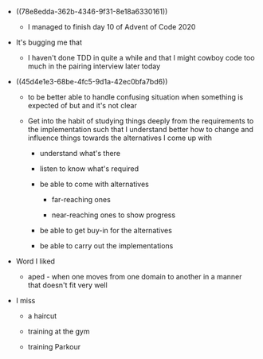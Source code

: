 - ((78e8edda-362b-4346-9f31-8e18a6330161))
	 - I managed to finish day 10 of Advent of Code 2020

- It's bugging me that
	 - I haven't done TDD in quite a while and that I might cowboy code too much in the pairing interview later today

- ((45d4e1e3-68be-4fc5-9d1a-42ec0bfa7bd6))
	 - to be better able to handle confusing situation when something is expected of but and it's not clear

	 - Get into the habit of studying things deeply from the requirements to the implementation such that I understand better how to change and influence things towards the alternatives I come up with
		 - understand what's there

		 - listen to know what's required

		 - be able to come with alternatives
			 - far-reaching ones

			 - near-reaching ones to show progress

		 - be able to get buy-in for the alternatives

		 - be able to carry out the implementations

- Word I liked
	 - aped - when one moves from one domain to another in a manner that doesn't fit very well

- I miss
	 - a haircut

	 - training at the gym

	 - training Parkour
